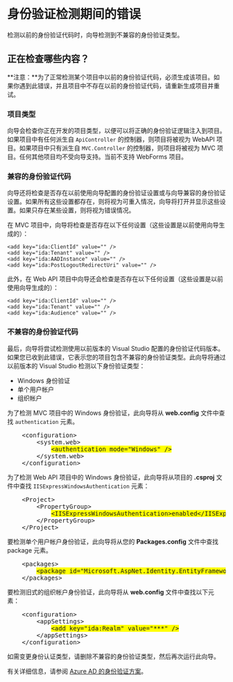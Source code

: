 <properties
    pageTitle="身份验证检测期间的错误"
    description="Active Directory 连接向导检测到不兼容的身份验证类型"
    services="active-directory"
    documentationcenter=""
    author="TomArcher"
    manager="douge"
    editor="" />  

<tags
    ms.assetid="dd89ea63-4e45-4da1-9642-645b9309670a"
    ms.service="active-directory"
    ms.workload="web"
    ms.tgt_pltfrm="vs-getting-started"
    ms.devlang="na"
    ms.topic="article"
    ms.date="11/18/2016"
    wacn.date="02/06/2017"
    ms.author="tarcher" />  


# 身份验证检测期间的错误
检测以前的身份验证代码时，向导检测到不兼容的身份验证类型。

## 正在检查哪些内容？
**注意：**为了正常检测某个项目中以前的身份验证代码，必须生成该项目。如果你遇到此错误，并且项目中不存在以前的身份验证代码，请重新生成项目并重试。

### 项目类型
向导会检查你正在开发的项目类型，以便可以将正确的身份验证逻辑注入到项目。如果项目中有任何派生自 `ApiController` 的控制器，则项目将被视为 WebAPI 项目。如果项目中只有派生自 `MVC.Controller` 的控制器，则项目将被视为 MVC 项目。任何其他项目均不受向导支持。当前不支持 WebForms 项目。

### 兼容的身份验证代码
向导还将检查是否存在以前使用向导配置的身份验证设置或与向导兼容的身份验证设置。如果所有这些设置都存在，则将视为可重入情况，向导将打开并显示这些设置。如果只存在某些设置，则将视为错误情况。

在 MVC 项目中，向导将检查是否存在以下任何设置（这些设置是以前使用向导生成的）：

    <add key="ida:ClientId" value="" />
    <add key="ida:Tenant" value="" />
    <add key="ida:AADInstance" value="" />
    <add key="ida:PostLogoutRedirectUri" value="" />

此外，在 Web API 项目中向导还会检查是否存在以下任何设置（这些设置是以前使用向导生成的）：

    <add key="ida:ClientId" value="" />
    <add key="ida:Tenant" value="" />
    <add key="ida:Audience" value="" />

### 不兼容的身份验证代码
最后，向导将尝试检测使用以前版本的 Visual Studio 配置的身份验证代码版本。如果您已收到此错误，它表示您的项目包含不兼容的身份验证类型。此向导将通过以前版本的 Visual Studio 检测以下身份验证类型：

- Windows 身份验证
- 单个用户帐户
- 组织帐户

为了检测 MVC 项目中的 Windows 身份验证，此向导将从 **web.config** 文件中查找 `authentication` 元素。

<pre>
    &lt;configuration>
        &lt;system.web>
            <span style="background-color: yellow">&lt;authentication mode="Windows" /></span>
        &lt;/system.web>
    &lt;/configuration>
</pre>

为了检测 Web API 项目中的 Windows 身份验证，此向导将从项目的 **.csproj** 文件中查找 `IISExpressWindowsAuthentication` 元素：

<pre>
    &lt;Project>
        &lt;PropertyGroup>
            <span style="background-color: yellow">&lt;IISExpressWindowsAuthentication>enabled&lt;/IISExpressWindowsAuthentication></span>
        &lt;/PropertyGroup>
    &lt;/Project>
</pre>

要检测单个用户帐户身份验证，此向导将从您的 **Packages.config** 文件中查找 package 元素。

<pre>
    &lt;packages>
        <span style="background-color: yellow">&lt;package id="Microsoft.AspNet.Identity.EntityFramework" version="2.1.0" targetFramework="net45" /></span>
    &lt;/packages>
</pre>

要检测旧式的组织帐户身份验证，此向导将从 **web.config** 文件中查找以下元素：

<pre>
    &lt;configuration>
        &lt;appSettings>
            <span style="background-color: yellow">&lt;add key="ida:Realm" value="***" /></span>
        &lt;/appSettings>
    &lt;/configuration>
</pre>

如需变更身份认证类型，请删除不兼容的身份验证类型，然后再次运行此向导。

有关详细信息，请参阅 [Azure AD 的身份验证方案](/documentation/articles/active-directory-authentication-scenarios/)。

<!---HONumber=Mooncake_Quality_Review_0125_2017-->